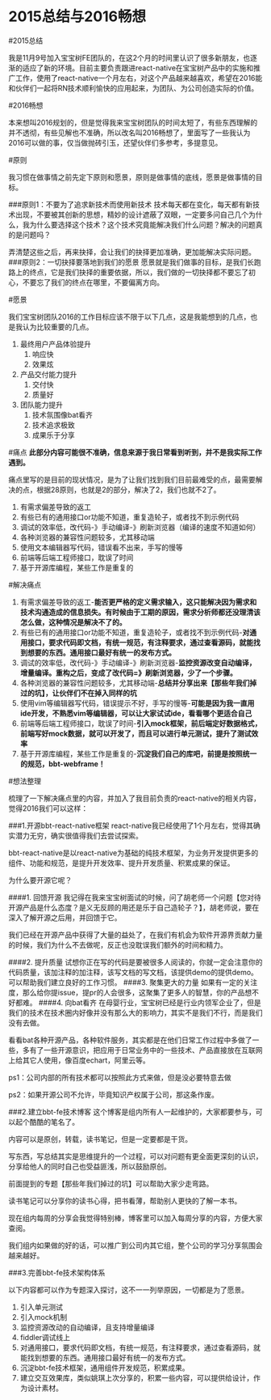 # 2015总结与2016畅想

#2015总结

我是11月9号加入宝宝树FE团队的，在这2个月的时间里认识了很多新朋友，也逐渐的适应了新的环境。目前主要负责跟进react-native在宝宝树产品中的实施和推广工作，使用了react-native一个月左右，对这个产品越来越喜欢，希望在2016能和伙伴们一起将RN技术顺利愉快的应用起来，为团队、为公司创造实际的价值。

#2016畅想

本来想叫2016规划的，但是觉得我来宝宝树团队的时间太短了，有些东西理解的并不透彻，有些见解也不准确，所以改名叫2016畅想了，里面写了一些我认为2016可以做的事，仅当做抛砖引玉，还望伙伴们多参考，多提意见。

#原则

我习惯在做事情之前先定下原则和愿景，原则是做事情的底线，愿景是做事情的目标。

###原则1：不要为了追求新技术而使用新技术
技术每天都在变化，每天都有新技术出现，不要被其创新的思想，精妙的设计遮蔽了双眼，一定要多问自己几个为什么，我为什么要选择这个技术？这个技术究竟能解决我们什么问题？解决的问题真的是问题吗？

弄清楚这些之后，再来抉择，会让我们的抉择更加准确，更加能解决实际问题。
###原则2：一切抉择要落地到我们的愿景
愿景就是我们做事的目标，是我们长跑路上的终点，它是我们抉择的重要依据，所以，我们做的一切抉择都不要忘了初心，不要忘了我们的终点在哪里，不要偏离方向。

#愿景

我们宝宝树团队2016的工作目标应该不限于以下几点，这是我能想到的几点，也是我认为比较重要的几点。

1. 最终用户产品体验提升
	1. 响应快
	1. 效果炫
1. 产品交付能力提升
	1. 交付快
	1. 质量好
1. 团队能力提升
	1. 技术氛围像bat看齐
	1. 技术追求极致
	1. 成果乐于分享
	
#痛点
**此部分内容可能很不准确，信息来源于我日常看到听到，并不是我实际工作遇到。**

痛点里写的是目前的现状情况，是为了让我们找到我们目前最难受的点，最需要解决的点，根据28原则，也就是2的部分，解决了2，我们也就不2了。

1. 有需求偏差导致的返工
1. 有些已有的通用接口or功能不知道，重复造轮子，或者找不到示例代码
1. 调试的效率低，改代码-》手动编译-》刷新浏览器（编译的速度不知道如何）
1. 各种浏览器的兼容性问题较多，尤其移动端
1. 使用文本编辑器写代码，错误看不出来，手写的慢等
1. 前端等后端工程师接口，耽误了时间
1. 基于开源库编程，某些工作是重复的

#解决痛点

1. 有需求偏差导致的返工-**能否更严格的定义需求输入，这只能解决因为需求和技术沟通造成的信息损失。有时候由于工期的原因，需求分析师都还没理清该怎么做，这种情况是解决不了的。**
1. 有些已有的通用接口or功能不知道，重复造轮子，或者找不到示例代码-**对通用接口，要求代码即文档，有统一规范，有注释要求，通过查看源码，就能找到想要的东西。通用接口最好有统一的发布方式。**
1. 调试的效率低，改代码-》手动编译-》刷新浏览器-**监控资源改变自动编译，增量编译。重构之后，变成了改代码=》刷新浏览器，少了一个步骤。**
1. 各种浏览器的兼容性问题较多，尤其移动端-**总结并分享出来【那些年我们掉过的坑】，让伙伴们不在掉入同样的坑**
1. 使用vim等编辑器写代码，错误提示不好，手写的慢等-**可能是因为我一直用ide开发，不熟悉vim等编辑器，可以让大家试试ide，看看哪个更适合自己**
1. 前端等后端工程师接口，耽误了时间-**引入mock框架，前后端定好数据格式，前端写好mock数据，就可以开发了，而且可以进行单元测试，提升了测试效率**
1. 基于开源库编程，某些工作是重复的-**沉淀我们自己的库吧，前提是按照统一的规范，bbt-webframe！**

#想法整理

梳理了一下解决痛点里的内容，并加入了我目前负责的react-native的相关内容，觉得2016我们可以这样：

###1.开源bbt-react-native框架
react-native我已经使用了1个月左右，觉得其确实潜力无穷，确实很值得我们去尝试探索。

bbt-react-native是以react-native为基础的纯技术框架，为业务开发提供更多的组件、功能和规范，是提升开发效率、提升开发质量、积累成果的保证。

为什么要开源它呢？

####1. 回馈开源
我记得在我来宝宝树面试的时候，问了胡老师一个问题【您对待开源产品是什么态度？是义无反顾的用还是乐于自己造轮子？】，胡老师说，要在深入了解开源之后用，并回馈于它。

我们已经在开源产品中获得了大量的益处了，在我们有机会为软件开源界贡献力量的时候，我们为什么不去做呢，反正也没耽误我们额外的时间和精力。

####2. 提升质量
试想你正在写的代码是要被很多人阅读的，你就一定会注意你的代码质量，该加注释的加注释，该写文档的写文档，该提供demo的提供demo。可以帮助我们建立良好的工作习惯。
####3. 聚集更大的力量
如果有一定的关注度，那么给你提issue，提pr的人会很多，这聚集了更多人的智慧，你的产品想不好都难。
####4. 向bat看齐
在母婴行业，宝宝树已经是行业内领军企业了，但是我们的技术在技术圈内好像并没有那么大的影响力，其实不是我们不行，而是我们没有去做。

看看bat各种开源产品，各种软件服务，其实都是在他们日常工作过程中多做了一些，多有了一些开源意识，把应用于日常业务中的一些技术、产品直接放在互联网上给其它人使用，像百度echart，阿里云等。


ps1：公司内部的所有技术都可以按照此方式来做，但是没必要特意去做

ps2：如果开源公司不允许，毕竟知识产权属于公司，那这条作废。

###2.建立bbt-fe技术博客
这个博客是组内所有人一起维护的，大家都要参与，可以起个酷酷的笔名了。

内容可以是原创，转载，读书笔记，但是一定要都是干货。

写东西，写总结其实是思维提升的一个过程，可以对问题有更全面更深刻的认识，分享给他人的同时自己也受益匪浅，所以鼓励原创。

前面提到的专题【那些年我们掉过的坑】可以帮助大家少走弯路。

读书笔记可以分享你的读书心得，把书看薄，帮助别人更快的了解一本书。

现在组内每周的分享会我觉得特别棒，博客里可以加入每周分享的内容，方便大家查阅。

我们组内如果做的好的话，可以推广到公司内其它组，整个公司的学习分享氛围会越来越好。

###3.完善bbt-fe技术架构体系

以下内容都可以作为专题深入探讨，这不一一列举原因，一切都是为了愿景。

1. 引入单元测试
1. 引入mock机制
1. 监控资源改动的自动编译，且支持增量编译
1. fiddler调试线上
1. 对通用接口，要求代码即文档，有统一规范，有注释要求，通过查看源码，就能找到想要的东西。通用接口最好有统一的发布方式。
1. 沉淀bbt-fe技术框架，通用组件开发规范，积累成果。
2. 建立交互效果库，类似姚琪上次分享的，积累一些内容，可以提供给设计，作为设计素材。

